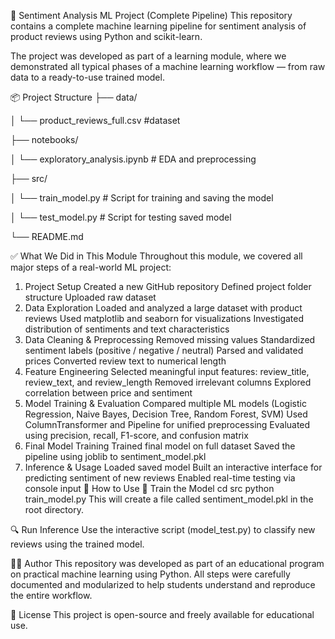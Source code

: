 🧠 Sentiment Analysis ML Project (Complete Pipeline)
This repository contains a complete machine learning pipeline for sentiment analysis of product reviews using Python and scikit-learn.

The project was developed as part of a learning module, where we demonstrated all typical phases of a machine learning workflow — from raw data to a ready-to-use trained model.

📦 Project Structure
├── data/

│ └── product_reviews_full.csv #dataset

├── notebooks/

│ └── exploratory_analysis.ipynb # EDA and preprocessing

├── src/

│ └── train_model.py # Script for training and saving the model

│ └── test_model.py # Script for testing saved model

└── README.md

✅ What We Did in This Module
Throughout this module, we covered all major steps of a real-world ML project:

1. Project Setup
Created a new GitHub repository
Defined project folder structure
Uploaded raw dataset
2. Data Exploration
Loaded and analyzed a large dataset with product reviews
Used matplotlib and seaborn for visualizations
Investigated distribution of sentiments and text characteristics
3. Data Cleaning & Preprocessing
Removed missing values
Standardized sentiment labels (positive / negative / neutral)
Parsed and validated prices
Converted review text to numerical length
4. Feature Engineering
Selected meaningful input features: review_title, review_text, and review_length
Removed irrelevant columns
Explored correlation between price and sentiment
5. Model Training & Evaluation
Compared multiple ML models (Logistic Regression, Naive Bayes, Decision Tree, Random Forest, SVM)
Used ColumnTransformer and Pipeline for unified preprocessing
Evaluated using precision, recall, F1-score, and confusion matrix
6. Final Model Training
Trained final model on full dataset
Saved the pipeline using joblib to sentiment_model.pkl
7. Inference & Usage
Loaded saved model
Built an interactive interface for predicting sentiment of new reviews
Enabled real-time testing via console input
🚀 How to Use
🔧 Train the Model
cd src
python train_model.py
This will create a file called sentiment_model.pkl in the root directory.

🔍 Run Inference
Use the interactive script (model_test.py) to classify new reviews using the trained model.

🧑‍💻 Author
This repository was developed as part of an educational program on practical machine learning using Python. All steps were carefully documented and modularized to help students understand and reproduce the entire workflow.

📃 License
This project is open-source and freely available for educational use.